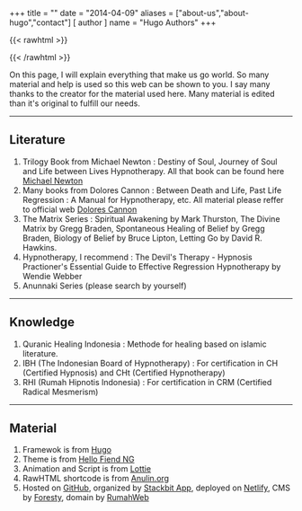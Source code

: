 +++
title = ""
date = "2014-04-09"
aliases = ["about-us","about-hugo","contact"]
[ author ]
  name = "Hugo Authors"
+++

{{< rawhtml >}}
<div align="center">
<lottie-player src="/work.json"  background="transparent"  speed="0.5"  style="width: 300px; height: 300px;"  loop  autoplay></lottie-player>
</div>
 {{< /rawhtml >}}

 On this page, I will explain everything that make us go world. So many material and help is used so this web can be shown to you. I say many thanks to the creator for the material used here. Many material is edited than it's original to fulfill our needs.

 * * *

## Literature

1. Trilogy Book from Michael Newton : Destiny of Soul, Journey of Soul and Life between Lives Hypnotherapy. All that book can be found here [Michael Newton](https://www.newtoninstitute.org/books/)
2. Many books from Dolores Cannon : Between Death and Life, Past Life Regression : A Manual for Hypnotherapy, etc. All material please reffer to official web [Dolores Cannon](https://ozarkmt.com/product-category/dolores-cannon/)
3. The Matrix Series : Spiritual Awakening by Mark Thurston, The Divine Matrix by Gregg Braden, Spontaneous Healing of Belief by Gregg Braden, Biology of Belief by Bruce Lipton, Letting Go by David R. Hawkins.
4. Hypnotherapy, I recommend : The Devil's Therapy - Hypnosis Practioner's Essential Guide to Effective Regression Hypnotherapy by Wendie Webber
5. Anunnaki Series (please search by yourself)

 * * *

## Knowledge

1. Quranic Healing Indonesia : Methode for healing based on islamic literature.
2. IBH (The Indonesian Board of Hypnotherapy) : For certification in CH (Certified Hypnosis) and CHt (Certified Hypnotherapy)
3. RHI (Rumah Hipnotis Indonesia) : For certification in CRM (Certified Radical Mesmerism)

 * * *

## Material

1. Framewok is from [Hugo](https://gohugo.io "Hugo : The best SSG (Static Site Generator) platform")
2. Theme is from [Hello Fiend NG](https://github.com/rhazdon/hugo-theme-hello-friend-ng "Theme that covers all of the essentials. All you have to do is start typing!")
3. Animation and Script is from [Lottie](https://lottiefiles.com/ "Lottie : The new standar for web animation")
4. RawHTML shortcode is from [Anulin.org](https://anaulin.org/blog/hugo-raw-html-shortcode/ "Simple Shortcode to Insert Raw HTML in Hugo")
5. Hosted on [GitHub](https://github.com/), organized by [Stackbit App](https://stackbit.com/), deployed on [Netlify](https://netlify.com/), CMS by [Foresty](https://forestry,io/), domain by [RumahWeb](https://https://www.rumahweb.com/)